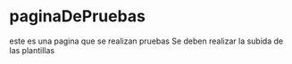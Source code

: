 # paginaDePruebas
este es una pagina que se realizan pruebas
Se deben realizar la subida de las plantillas
